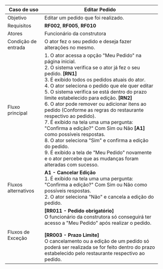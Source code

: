 | Caso de uso         | Editar Pedido                                                                                                                                                                                                                                                                                                                                                                                                                                                                                                                                                                                                                                                                 |
| ------------------- | ------------------------------------------------------------------------------------------------------------------------------------------------------------------------------------------------------------------------------------------------------------------------------------------------------------------------------------------------------------------------------------------------------------------------------------------------------------------------------------------------------------------------------------------------------------------------------------------------------------------------------------------------------------------------------------------- |
| Objetivo            | Editar um pedido que foi realizado.                                                                                                                                                                                                                                                                                                                                                                                                                                                                                                                                                                                                                       |
| Requisitos          | **RF002**, **RF005**, **RF010**                                                                                                                                                                                                                                                                                                                                                                                                                                                                                                                                                                                                                                                                                 |
| Atores              | Funcionário da construtora                                                                                                                                                                                                                                                                                                                                                                                                                                                                                                                                                                                                                                      |
| Condição de entrada | O ator fez o seu pedido e deseja fazer alterações no mesmo.                                                                                                                                                                                                                                                                                                                                                                                                                                                                                                                                |
| Fluxo principal     | 1. O ator acessa a opção "Meu Pedido" na página inicial.<br> 2. O sistema verifica se o ator já fez o seu pedido. **[RN1]** <br>3.  É exibido todos os pedidos atuais do ator. <br> 4. O ator seleciona o pedido que ele quer editar <br> 5. O sistema verifica se está dentro do prazo limite estabelecido para edição. **[RN2]** <br> 6. O ator pode remover ou adicionar itens ao pedido (Conforme as regras do restaurante respectivo ao pedido).<br> 7. É exibido na tela uma uma pergunta: "Confirma a edição?" Com Sim ou Não  **[A1]**  como possíveis respostas.<br> 8. O ator seleciona "Sim" e confirma a edição do pedido. <br> 9. É exibido a tela de "Meu Pedido" novamente e o ator percebe que as mudanças foram alteradas com sucesso.                                                                                                                                                                                                                                                                                       |
| Fluxos alternativos | **A1 - Cancelar Edição** <br>1. É exibido na tela uma uma pergunta: "Confirma a edição?" Com Sim ou Não como possíveis respostas.<br> 2. O ator seleciona "Não" e cancela a edição do pedido.<br>  
| Fluxos de Exceção   | **[RR011 - Pedido obrigatório]** <br> O funcionário da construtora só conseguirá ter acesso a "Meu Pedido" após realizar o pedido. <br> <br>**[RR003 - Prazo Limite]** <br>  O cancelamento ou a edição de um pedido só poderá ser realizada se for feito dentro do prazo estabelecido pelo restaurante respectivo ao pedido.|
